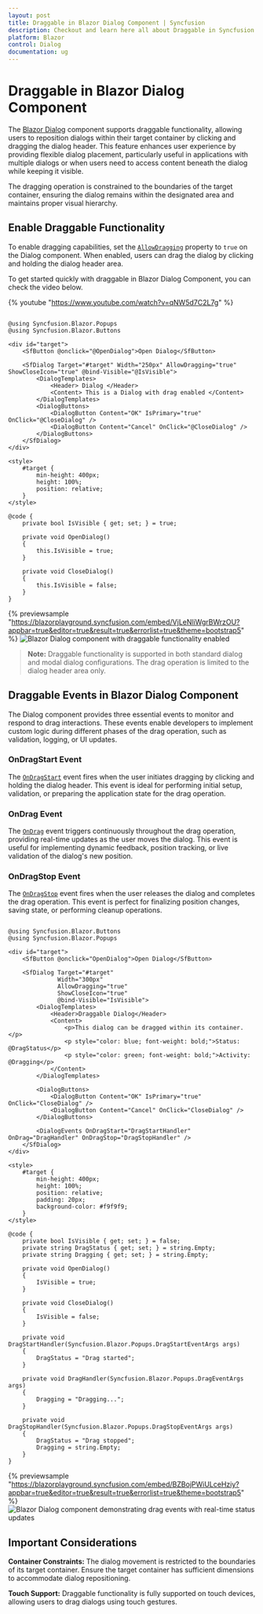 ```yaml
---
layout: post
title: Draggable in Blazor Dialog Component | Syncfusion
description: Checkout and learn here all about Draggable in Syncfusion Blazor Dialog component and much more details.
platform: Blazor
control: Dialog
documentation: ug
---
```


# Draggable in Blazor Dialog Component

The [Blazor Dialog](https://www.syncfusion.com/blazor-components/blazor-modal-dialog) component supports draggable functionality, allowing users to reposition dialogs within their target container by clicking and dragging the dialog header. This feature enhances user experience by providing flexible dialog placement, particularly useful in applications with multiple dialogs or when users need to access content beneath the dialog while keeping it visible.

The dragging operation is constrained to the boundaries of the target container, ensuring the dialog remains within the designated area and maintains proper visual hierarchy.

## Enable Draggable Functionality

To enable dragging capabilities, set the [`AllowDragging`](https://help.syncfusion.com/cr/blazor/Syncfusion.Blazor.Popups.SfDialog.html#Syncfusion_Blazor_Popups_SfDialog_AllowDragging) property to `true` on the Dialog component. When enabled, users can drag the dialog by clicking and holding the dialog header area.

To get started quickly with draggable in Blazor Dialog Component, you can check the video below.

{% youtube "https://www.youtube.com/watch?v=qNW5d7C2L7g" %}

```cshtml

@using Syncfusion.Blazor.Popups
@using Syncfusion.Blazor.Buttons

<div id="target">
    <SfButton @onclick="@OpenDialog">Open Dialog</SfButton>

    <SfDialog Target="#target" Width="250px" AllowDragging="true" ShowCloseIcon="true" @bind-Visible="@IsVisible">
        <DialogTemplates>
            <Header> Dialog </Header>
            <Content> This is a Dialog with drag enabled </Content>
        </DialogTemplates>
        <DialogButtons>
            <DialogButton Content="OK" IsPrimary="true" OnClick="@CloseDialog" />
            <DialogButton Content="Cancel" OnClick="@CloseDialog" />
        </DialogButtons>
    </SfDialog>
</div>

<style>
    #target {
        min-height: 400px;
        height: 100%;
        position: relative;
    }
</style>

@code {
    private bool IsVisible { get; set; } = true;

    private void OpenDialog()
    {
        this.IsVisible = true;
    }

    private void CloseDialog()
    {
        this.IsVisible = false;
    }
}

```
{% previewsample "https://blazorplayground.syncfusion.com/embed/VjLeNliWgrBWrzOU?appbar=true&editor=true&result=true&errorlist=true&theme=bootstrap5" %}
![Blazor Dialog component with draggable functionality enabled](./images/blazor-dialog-draggable.gif)

>**Note:** Draggable functionality is supported in both standard dialog and modal dialog configurations. The drag operation is limited to the dialog header area only.

## Draggable Events in Blazor Dialog Component

The Dialog component provides three essential events to monitor and respond to drag interactions. These events enable developers to implement custom logic during different phases of the drag operation, such as validation, logging, or UI updates.

### OnDragStart Event

The [`OnDragStart`](https://help.syncfusion.com/cr/blazor/Syncfusion.Blazor.Popups.DragStartEventArgs.html) event fires when the user initiates dragging by clicking and holding the dialog header. This event is ideal for performing initial setup, validation, or preparing the application state for the drag operation.

### OnDrag Event

The [`OnDrag`](https://help.syncfusion.com/cr/blazor/Syncfusion.Blazor.Popups.DragEventArgs.html) event triggers continuously throughout the drag operation, providing real-time updates as the user moves the dialog. This event is useful for implementing dynamic feedback, position tracking, or live validation of the dialog's new position.

### OnDragStop Event

The [`OnDragStop`](https://help.syncfusion.com/cr/blazor/Syncfusion.Blazor.Popups.DragStopEventArgs.html) event fires when the user releases the dialog and completes the drag operation. This event is perfect for finalizing position changes, saving state, or performing cleanup operations.

```cshtml

@using Syncfusion.Blazor.Buttons
@using Syncfusion.Blazor.Popups

<div id="target">
    <SfButton @onclick="OpenDialog">Open Dialog</SfButton>

    <SfDialog Target="#target"
              Width="300px"
              AllowDragging="true"
              ShowCloseIcon="true"
              @bind-Visible="IsVisible">
        <DialogTemplates>
            <Header>Draggable Dialog</Header>
            <Content>
                <p>This dialog can be dragged within its container.</p>
                <p style="color: blue; font-weight: bold;">Status: @DragStatus</p>
                <p style="color: green; font-weight: bold;">Activity: @Dragging</p>
            </Content>
        </DialogTemplates>

        <DialogButtons>
            <DialogButton Content="OK" IsPrimary="true" OnClick="CloseDialog" />
            <DialogButton Content="Cancel" OnClick="CloseDialog" />
        </DialogButtons>

        <DialogEvents OnDragStart="DragStartHandler" OnDrag="DragHandler" OnDragStop="DragStopHandler" />
    </SfDialog>
</div>

<style>
    #target {
        min-height: 400px;
        height: 100%;
        position: relative;
        padding: 20px;
        background-color: #f9f9f9;
    }
</style>

@code {
    private bool IsVisible { get; set; } = false;
    private string DragStatus { get; set; } = string.Empty;
    private string Dragging { get; set; } = string.Empty;

    private void OpenDialog()
    {
        IsVisible = true;
    }

    private void CloseDialog()
    {
        IsVisible = false;
    }

    private void DragStartHandler(Syncfusion.Blazor.Popups.DragStartEventArgs args)
    {
        DragStatus = "Drag started";
    }

    private void DragHandler(Syncfusion.Blazor.Popups.DragEventArgs args)
    {
        Dragging = "Dragging...";
    }

    private void DragStopHandler(Syncfusion.Blazor.Popups.DragStopEventArgs args)
    {
        DragStatus = "Drag stopped";
        Dragging = string.Empty;
    }
}

```

{% previewsample "https://blazorplayground.syncfusion.com/embed/BZBojPWiULceHziy?appbar=true&editor=true&result=true&errorlist=true&theme=bootstrap5" %}
![Blazor Dialog component demonstrating drag events with real-time status updates](./images/blazor-draggable-events.gif)

## Important Considerations

**Container Constraints:** The dialog movement is restricted to the boundaries of its target container. Ensure the target container has sufficient dimensions to accommodate dialog repositioning.

**Touch Support:** Draggable functionality is fully supported on touch devices, allowing users to drag dialogs using touch gestures.